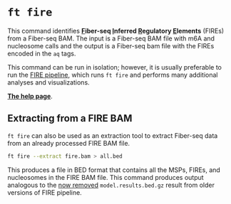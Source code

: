 # `ft fire`

This command identifies **<ins>F</ins>iber-seq <ins>I</ins>nferred <ins>R</ins>egulatory <ins>E</ins>lements** (FIREs) from a Fiber-seq BAM. The input is a Fiber-seq BAM file with m6A and nucleosome calls and the output is a Fiber-seq bam file with the FIREs encoded in the `aq` tags.

This command can be run in isolation; however, it is usually preferable to run the [FIRE pipeline](https://github.com/fiberseq/FIRE), which runs `ft fire` and performs many additional analyses and visualizations.


[**The help page**](../help.md#ft-fire).

## Extracting from a FIRE BAM
`ft fire` can also be used as an extraction tool to extract Fiber-seq data from an already processed FIRE BAM file. 
```bash
ft fire --extract fire.bam > all.bed
```
This produces a file in BED format that contains all the MSPs, FIREs, and nucleosomes in the FIRE BAM file. This command produces output analogous to the [now removed](https://github.com/fiberseq/FIRE/issues/24) `model.results.bed.gz` result from older versions of FIRE pipeline. 
